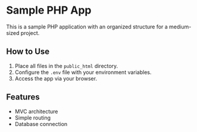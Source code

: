# Sample PHP App

This is a sample PHP application with an organized structure for a medium-sized project.

## How to Use
1. Place all files in the `public_html` directory.
2. Configure the `.env` file with your environment variables.
3. Access the app via your browser.

## Features
- MVC architecture
- Simple routing
- Database connection

